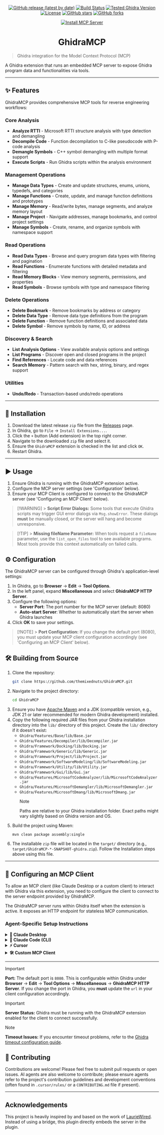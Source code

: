 <div align="center">
<a href="https://github.com/themixednuts/GhidraMCP/releases"><img src="https://img.shields.io/github/v/release/themixednuts/GhidraMCP?label=latest%20release&style=flat-square&version=0.2.3" alt="GitHub release (latest by date)"></a>
  <a href="https://github.com/themixednuts/GhidraMCP/actions/workflows/build.yml"><img src="https://img.shields.io/github/actions/workflow/status/themixednuts/GhidraMCP/build.yml?style=flat-square" alt="Build Status"></a>
  <a href="#"><img src="https://img.shields.io/badge/Ghidra-11.4.2-blue?style=flat-square" alt="Tested Ghidra Version"></a>
  <a href="LICENSE"><img src="https://img.shields.io/badge/License-MIT-blue.svg?style=flat-square" alt="License"></a>
  <a href="https://github.com/themixednuts/GhidraMCP/stargazers"><img src="https://img.shields.io/github/stars/themixednuts/GhidraMCP?style=flat-square" alt="GitHub stars"></a>
  <a href="https://github.com/themixednuts/GhidraMCP/network/members"><img src="https://img.shields.io/github/forks/themixednuts/GhidraMCP?style=flat-square" alt="GitHub forks"></a>
</div>

<!-- Optional: Add a project logo here -->
<!-- <p align="center">
  <img src="PATH_TO_YOUR_LOGO.png" alt="GhidraMCP Logo" width="200"/>
</p> -->

<div align="center">

[![Install MCP Server](https://cursor.com/deeplink/mcp-install-dark.svg)](cursor://anysphere.cursor-deeplink/mcp/install?name=ghidra&config=eyJ1cmwiOiJodHRwOi8vMTI3LjAuMC4xOjgwODAvbWNwIn0%3D)

</div>
<h1 align="center">GhidraMCP</h1>

> Ghidra integration for the Model Context Protocol (MCP)

A Ghidra extension that runs an embedded MCP server to expose Ghidra program
data and functionalities via tools.

---

## ✨ Features

GhidraMCP provides comprehensive MCP tools for reverse engineering workflows:

### Core Analysis

- **Analyze RTTI** - Microsoft RTTI structure analysis with type detection and
  demangling
- **Decompile Code** - Function decompilation to C-like pseudocode with P-code
  analysis
- **Demangle Symbols** - C++ symbol demangling with multiple format support
- **Execute Scripts** - Run Ghidra scripts within the analysis environment

### Management Operations

- **Manage Data Types** - Create and update structures, enums, unions, typedefs,
  and categories
- **Manage Functions** - Create, update, and manage function definitions and
  prototypes
- **Manage Memory** - Read/write bytes, manage segments, and analyze memory
  layout
- **Manage Project** - Navigate addresses, manage bookmarks, and control project
  settings
- **Manage Symbols** - Create, rename, and organize symbols with namespace
  support

### Read Operations

- **Read Data Types** - Browse and query program data types with filtering and
  pagination
- **Read Functions** - Enumerate functions with detailed metadata and filtering
- **Read Memory Blocks** - View memory segments, permissions, and properties
- **Read Symbols** - Browse symbols with type and namespace filtering

### Delete Operations

- **Delete Bookmark** - Remove bookmarks by address or category
- **Delete Data Type** - Remove data type definitions from the program
- **Delete Function** - Remove function definitions and associated data
- **Delete Symbol** - Remove symbols by name, ID, or address

### Discovery & Search

- **List Analysis Options** - View available analysis options and settings
- **List Programs** - Discover open and closed programs in the project
- **Find References** - Locate code and data references
- **Search Memory** - Pattern search with hex, string, binary, and regex support

### Utilities

- **Undo/Redo** - Transaction-based undo/redo operations

---

## 🚀 Installation

1. Download the latest release `zip` file from the
   [Releases](https://github.com/themixednuts/GhidraMCP/releases) page.
2. In Ghidra, go to `File` -> `Install Extensions...`.
3. Click the `+` button (Add extension) in the top right corner.
4. Navigate to the downloaded `zip` file and select it.
5. Ensure the `GhidraMCP` extension is checked in the list and click `OK`.
6. Restart Ghidra.

---

## ▶️ Usage

1. Ensure Ghidra is running with the GhidraMCP extension active.
2. Configure the MCP server settings (see 'Configuration' below).
3. Ensure your MCP Client is configured to connect to the GhidraMCP server (see
   'Configuring an MCP Client' below).

> [!WARNING] > **Script Error Dialogs:** Some tools that execute Ghidra scripts
> may trigger GUI error dialogs via `Msg.showError`. These dialogs **must** be
> manually closed, or the server will hang and become unresponsive.

> [!TIP] > **Missing fileName Parameter:** When tools request a `fileName`
> parameter, use the `list_open_files` tool to see available programs. Most
> tools provide this context automatically on failed calls.

## ⚙️ Configuration

The GhidraMCP server can be configured through Ghidra's application-level
settings:

1. In Ghidra, go to **Browser** → **Edit** → **Tool Options**.
2. In the left panel, expand **Miscellaneous** and select **GhidraMCP HTTP
   Server**.
3. Configure the following options:
   - **Server Port**: The port number for the MCP server (default: 8080)
   - **Auto-start Server**: Whether to automatically start the server when
     Ghidra launches
4. Click **OK** to save your settings.

> [!NOTE] > **Port Configuration:** If you change the default port (8080), you
> must update your MCP client configuration accordingly (see 'Configuring an MCP
> Client' below).

## 🛠️ Building from Source

1. Clone the repository:
   ```bash
   git clone https://github.com/themixednuts/GhidraMCP.git
   ```
2. Navigate to the project directory:
   ```bash
   cd GhidraMCP
   ```
3. Ensure you have [Apache Maven](https://maven.apache.org/install.html) and a
   JDK (compatible version, e.g., JDK 21 or later recommended for modern Ghidra
   development) installed.
4. Copy the following required JAR files from your Ghidra installation directory
   into the `lib/` directory of this project. Create the `lib/` directory if it
   doesn't exist:
   - `Ghidra/Features/Base/lib/Base.jar`
   - `Ghidra/Features/Decompiler/lib/Decompiler.jar`
   - `Ghidra/Framework/Docking/lib/Docking.jar`
   - `Ghidra/Framework/Generic/lib/Generic.jar`
   - `Ghidra/Framework/Project/lib/Project.jar`
   - `Ghidra/Framework/SoftwareModeling/lib/SoftwareModeling.jar`
   - `Ghidra/Framework/Utility/lib/Utility.jar`
   - `Ghidra/Framework/Gui/lib/Gui.jar`
   - `Ghidra/Features/MicrosoftCodeAnalyzer/lib/MicrosoftCodeAnalyzer.jar`
   - `Ghidra/Features/MicrosoftDemangler/lib/MicrosoftDemangler.jar`
   - `Ghidra/Features/MicrosoftDmang/lib/MicrosoftDmang.jar`
     > [!NOTE]
     > Paths are relative to your Ghidra installation folder. Exact paths might
     > vary slightly based on Ghidra version and OS.
5. Build the project using Maven:
   ```bash
   mvn clean package assembly:single
   ```
6. The installable `zip` file will be located in the `target/` directory (e.g.,
   `target/GhidraMCP-*-SNAPSHOT-ghidra.zip`). Follow the Installation steps
   above using this file.

---

## 🔌 Configuring an MCP Client

To allow an MCP client (like Claude Desktop or a custom client) to interact with
Ghidra via this extension, you need to configure the client to connect to the
server endpoint provided by GhidraMCP.

The GhidraMCP server runs within Ghidra itself when the extension is active. It
exposes an HTTP endpoint for stateless MCP communication.

### Agent-Specific Setup Instructions

<details>
<summary><strong>🤖 Claude Desktop</strong></summary>

For Claude Desktop, add the following configuration to your
`claude_desktop_config.json` file. Adjust the key (`"ghidra"` in this example)
as needed:

```json
{
  "mcpServers": {
    "ghidra": {
      "url": "http://127.0.0.1:8080/mcp"
    }
    // Add other MCP server configurations here if needed
  }
}
```

**Configuration file location:**

- **Windows**: `%APPDATA%\Claude\claude_desktop_config.json`
- **macOS**: `~/Library/Application Support/Claude/claude_desktop_config.json`
- **Linux**: `~/.config/Claude/claude_desktop_config.json`

After updating the configuration, restart Claude Desktop to apply the changes.

</details>

<details>
<summary><strong>🔧 Claude Code (CLI)</strong></summary>

For Claude Code, use the following command to add the GhidraMCP server:

```bash
claude mcp add ghidra "http://127.0.0.1:8080/mcp" --transport http
```

This will automatically configure the MCP server connection for Claude Code.

</details>

<details>
<summary><strong>⚡ Cursor</strong></summary>

For Cursor, you can
[install via this link](https://cursor.com/install-mcp?name=ghidra&config=eyJ1cmwiOiJodHRwOi8vMTI3LjAuMC4xOjgwODAvbWNwIn0%3D).

Or manually add to your MCP configuration:

```json
{
  "mcpServers": {
    "ghidra": {
      "url": "http://127.0.0.1:8080/mcp"
    }
  }
}
```

**Configuration file location:**

- `~/.cursor/mcp_settings.json` (or your Cursor configuration directory)

</details>

<details>
<summary><strong>🛠️ Custom MCP Client</strong></summary>

For custom MCP clients or other implementations, use the standard MCP
configuration format:

```json
{
  "mcpServers": {
    "ghidra": {
      "url": "http://127.0.0.1:8080/mcp",
      "transport": "http"
    }
  }
}
```

The server supports standard MCP over HTTP protocol.

</details>

---

> [!IMPORTANT]
> **Port:** The default port is `8080`. This is configurable within Ghidra under
> **Browser** → **Edit** → **Tool Options** → **Miscellaneous** → **GhidraMCP
> HTTP Server**. If you change the port in Ghidra, you **must** update the `url`
> in your client configuration accordingly.

> [!IMPORTANT]
> **Server Status:** Ghidra must be running with the GhidraMCP extension enabled
> for the client to connect successfully.

> [!NOTE]
> **Timeout Issues:** If you encounter timeout problems, refer to the
> [Ghidra timeout configuration guide](https://github.com/NationalSecurityAgency/ghidra/issues/1613#issuecomment-597165377).

## 🤝 Contributing

Contributions are welcome! Please feel free to submit pull requests or open
issues. AI agents are also welcome to contribute; please ensure agents refer to
the project's contribution guidelines and development conventions (often found
in `.cursor/rules/` or a `CONTRIBUTING.md` file if present).

---

## Acknowledgements

This project is heavily inspired by and based on the work of
[LaurieWired](https://github.com/LaurieWired). Instead of using a bridge, this
plugin directly embeds the server in the plugin.
